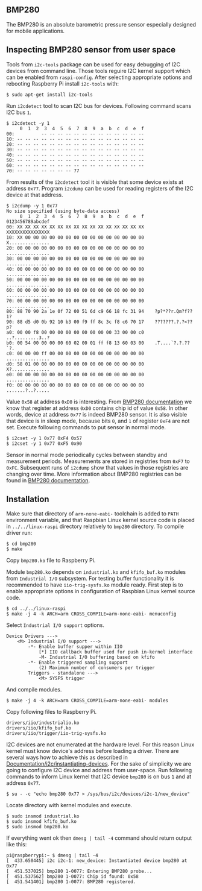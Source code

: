 ## BMP280 ##

The BMP280 is an absolute barometric pressure sensor especially designed for 
mobile applications. 

## Inspecting BMP280 sensor from user space ##

Tools from `i2c-tools` package can be used for easy debugging of I2C devices 
from command line. Those tools reguire I2C kernel support which can be enabled 
from `raspi-config`. After selecting appropriate options and rebooting Raspberry 
Pi install `i2c-tools` with:

```
$ sudo apt-get install i2c-tools
```

Run `i2cdetect` tool to scan I2C bus for devices. Following command scans I2C 
bus `1`. 

```
$ i2cdetect -y 1
     0  1  2  3  4  5  6  7  8  9  a  b  c  d  e  f
00:          -- -- -- -- -- -- -- -- -- -- -- -- -- 
10: -- -- -- -- -- -- -- -- -- -- -- -- -- -- -- -- 
20: -- -- -- -- -- -- -- -- -- -- -- -- -- -- -- -- 
30: -- -- -- -- -- -- -- -- -- -- -- -- -- -- -- -- 
40: -- -- -- -- -- -- -- -- -- -- -- -- -- -- -- -- 
50: -- -- -- -- -- -- -- -- -- -- -- -- -- -- -- -- 
60: -- -- -- -- -- -- -- -- -- -- -- -- -- -- -- -- 
70: -- -- -- -- -- -- -- 77
```

From results of the `i2cdetect` tool it is visible that some device exists at 
address `0x77`.  Program `i2cdump` can be used for reading registers of the I2C 
device at that address. 

```
$ i2cdump -y 1 0x77
No size specified (using byte-data access)
     0  1  2  3  4  5  6  7  8  9  a  b  c  d  e  f    0123456789abcdef
00: XX XX XX XX XX XX XX XX XX XX XX XX XX XX XX XX    XXXXXXXXXXXXXXXX
10: XX 00 00 00 00 00 00 00 00 00 00 00 00 00 00 00    X...............
20: 00 00 00 00 00 00 00 00 00 00 00 00 00 00 00 00    ................
30: 00 00 00 00 00 00 00 00 00 00 00 00 00 00 00 00    ................
40: 00 00 00 00 00 00 00 00 00 00 00 00 00 00 00 00    ................
50: 00 00 00 00 00 00 00 00 00 00 00 00 00 00 00 00    ................
60: 00 00 00 00 00 00 00 00 00 00 00 00 00 00 00 00    ................
70: 00 00 00 00 00 00 00 00 00 00 00 00 00 00 00 00    ................
80: 88 70 90 2a 1e 0f 72 00 51 6d c9 66 18 fc 31 94    ?p?*??r.Qm?f??1?
90: 88 d5 d0 0b 92 10 b3 00 f9 ff 8c 3c f8 c6 70 17    ???????.?.?<??p?
a0: 00 00 f8 00 00 00 00 00 00 00 00 00 33 00 00 c0    ..?.........3..?
b0: 00 54 00 00 00 00 60 02 00 01 ff f8 13 60 03 00    .T....`?.?.??`?.
c0: 00 00 00 ff 00 00 00 00 00 00 00 00 00 00 00 00    ................
d0: 58 01 00 00 00 00 00 00 00 00 00 00 00 00 00 00    X?..............
e0: 00 00 00 00 00 00 00 00 00 00 00 00 00 00 00 00    ................
f0: 00 00 00 00 00 00 00 80 00 00 80 00 00 00 00 00    .......?..?.....
```

Value `0x58` at address `0xD0` is interesting. From [BMP280 
documentation](https://ae-bst.resource.bosch.com/media/_tech/media/datasheets/BST-BMP280-DS001-12.pdf) 
we know that register at address `0xD0` contains chip id of value `0x58`. In 
other words, device at address `0x77` is indeed BMP280 sensor.  It is also 
visible that device is in sleep mode, because bits `0`, and `1` of register 
`0xF4` are not set. Execute following commands to put sensor in normal mode.

```
$ i2cset -y 1 0x77 0xF4 0x57
$ i2cset -y 1 0x77 0xF5 0x90
```

Sensor in normal mode periodically cycles between standby and measurement 
periods. Measurements are stored in registries from `0xF7` to `0xFC`. Subsequent 
runs of `i2cdump` show that values in those registries are changing over time. 
More information about BMP280 registries can be found in [BMP280 
documentation](https://ae-bst.resource.bosch.com/media/_tech/media/datasheets/BST-BMP280-DS001-12.pdf).

## Installation ##

Make sure that directory of `arm-none-eabi-` toolchain is added to `PATH` 
environment variable, and that Raspbian Linux kernel source code is placed in 
`../../linux-raspi` directory relatively to `bmp280` directory. To compile 
driver run:

```
$ cd bmp280
$ make
```

Copy `bmp280.ko` file to Raspberry Pi.

Module `bmp280.ko` depends on `industrial.ko` and `kfifo_buf.ko` modules from 
`Industrial I/O` subsystem. For testing buffer functionality it is recommended 
to have `iio-trig-sysfs.ko` module ready. First step is to enable appropriate 
options in configuration of Raspbian Linux kernel source code.

```
$ cd ../../linux-raspi
$ make -j 4 -k ARCH=arm CROSS_COMPILE=arm-none-eabi- menuconfig
```

Select `Industrial I/O support` options.

```
Device Drivers --->
    <M> Industrial I/O support --->
        -*- Enable buffer supper within IIO
            [*] IIO callback buffer used for push in-kernel interface
            -M- Industrial I/O buffering based on kfifo
        -*- Enable triggered sampling support
            (2) Maximum number of consumers per trigger
        Triggers - standalone --->
            <M> SYSFS trigger
```

And compile modules.

```
$ make -j 4 -k ARCH=arm CROSS_COMPILE=arm-none-eabi- modules
```

Copy following files to Raspberry Pi.

```
drivers/iio/industrialio.ko
drivers/iio/kfifo_buf.ko
drivers/iio/trigger/iio-trig-sysfs.ko
```

I2C devices are not enumerated at the hardware level. For this reason Linux 
kernel must know device's address before loading a driver. There are several 
ways how to achieve this as described in 
[Documentation/i2c/instantiating-devices](https://github.com/raspberrypi/linux/blob/rpi-4.1.y/Documentation/i2c/instantiating-devices). 
For the sake of simplicity we are going to configure I2C device and address from 
user-space. Run following commands to inform Linux kernel that I2C device 
`bmp280` is on bus `1` and at address `0x77`.

```
$ su - -c "echo bmp280 0x77 > /sys/bus/i2c/devices/i2c-1/new_device"
```

Locate directory with kernel modules and execute.

```
$ sudo insmod industrial.ko
$ sudo insmod kfifo_buf.ko
$ sudo insmod bmp280.ko
```

If everything went ok then `dmesg | tail -4` command should return output like 
this:

```
pi@raspberrypi:~ $ dmesg | tail -4
[  433.650445] i2c i2c-1: new_device: Instantiated device bmp280 at 0x77
[  451.537025] bmp280 1-0077: Entering BMP280 probe...
[  451.537562] bmp280 1-0077: Chip id found: 0x58
[  451.541401] bmp280 1-0077: BMP280 registered.
```

